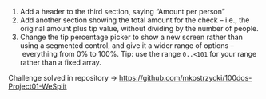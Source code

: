 1. Add a header to the third section, saying “Amount per person”
2. Add another section showing the total amount for the check – i.e., the original amount plus tip value, without dividing by the number of people.
3. Change the tip percentage picker to show a new screen rather than using a segmented control, and give it a wider range of options – everything from 0% to 100%. Tip: use the range `0..<101` for your range rather than a fixed array.

Challenge solved in repository -> https://github.com/mkostrzycki/100dos-Project01-WeSplit
